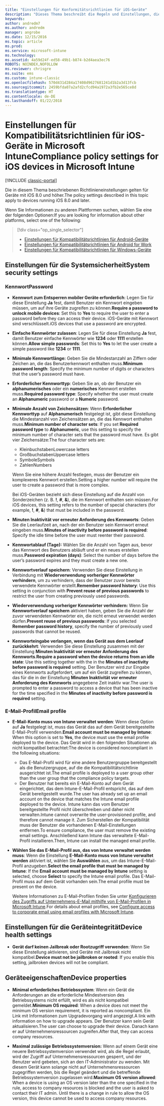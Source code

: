 ```yaml
---
title: "Einstellungen für Konformitätsrichtlinien für iOS-Geräte"
description: "Dieses Thema beschreibt die Regeln und Einstellungen, die Sie in einer Konformitätsrichtlinie für iOS-Geräte festlegen können."
keywords: 
author: andredm7
ms.author: andredm
manager: angrobe
ms.date: 12/15/2016
ms.topic: article
ms.prod: 
ms.service: microsoft-intune
ms.technology: 
ms.assetid: 4a59d24f-ed58-49b1-b874-b2d4aea3ec76
ROBOTS: NOINDEX,NOFOLLOW
ms.reviewer: chrisgre
ms.suite: ems
ms.custom: intune-classic
ms.openlocfilehash: 570d431d284a17408d9627681241d1b2a3d13fcb
ms.sourcegitcommit: 2459bfda07a2afd2cfcd94a1972a3fb2e565ce8d
ms.translationtype: HT
ms.contentlocale: de-DE
ms.lasthandoff: 01/22/2018
---
```

# <a name="compliance-policy-settings-for-ios-devices-in-microsoft-intune"></a><span data-ttu-id="0b2c7-103">Einstellungen für Kompatibilitätsrichtlinien für iOS-Geräte in Microsoft Intune</span><span class="sxs-lookup"><span data-stu-id="0b2c7-103">Compliance policy settings for iOS devices in Microsoft Intune</span></span>

[!INCLUDE [classic-portal](../includes/classic-portal.md)]

<span data-ttu-id="0b2c7-104">Die in diesem Thema beschriebenen Richtlinieneinstellungen gelten für Geräte mit iOS 8.0 und höher.</span><span class="sxs-lookup"><span data-stu-id="0b2c7-104">The policy settings described in this topic apply to devices running iOS 8.0 and later.</span></span>

<span data-ttu-id="0b2c7-105">Wenn Sie Informationen zu anderen Plattformen suchen, wählen Sie eine der folgenden Optionen:</span><span class="sxs-lookup"><span data-stu-id="0b2c7-105">If you are looking for information about other platforms, select one of the following:</span></span>
> [!div class="op_single_selector"]
> - [Einstellungen für Kompatibilitätsrichtlinien für Android-Geräte](android-compliance-policy-settings-in-microsoft-intune.md)
> - [Einstellungen für Kompatibilitätsrichtlinien für Android for Work](afw-compliance-policy-settings-in-microsoft-intune.md)
> - [Einstellungen für Kompatibilitätsrichtlinien für Windows-Geräte](windows-compliance-policy-settings-in-microsoft-intune.md)

## <a name="system-security-settings"></a><span data-ttu-id="0b2c7-109">Einstellungen für die Systemsicherheit</span><span class="sxs-lookup"><span data-stu-id="0b2c7-109">System security settings</span></span>
### <a name="password"></a><span data-ttu-id="0b2c7-110">Kennwort</span><span class="sxs-lookup"><span data-stu-id="0b2c7-110">Password</span></span>
- <span data-ttu-id="0b2c7-111">**Kennwort zum Entsperren mobiler Geräte erforderlich**: Legen Sie für diese Einstellung **Ja** fest, damit Benutzer ein Kennwort eingeben müssen, um auf ihre Geräte zugreifen zu können.</span><span class="sxs-lookup"><span data-stu-id="0b2c7-111">**Require a password to unlock mobile devices**: Set this to **Yes** to require the user to enter a password before they can access their device.</span></span> <span data-ttu-id="0b2c7-112">iOS-Geräte mit Kennwort sind verschlüsselt.</span><span class="sxs-lookup"><span data-stu-id="0b2c7-112">iOS devices that use a password are encrypted.</span></span>

- <span data-ttu-id="0b2c7-113">**Einfache Kennwörter zulassen**: Legen Sie für diese Einstellung **Ja** fest, damit Benutzer einfache Kennwörter wie **1234** oder **1111** erstellen können.</span><span class="sxs-lookup"><span data-stu-id="0b2c7-113">**Allow simple passwords**: Set this to **Yes** to let the user create a simple password like **1234** or **1111**.</span></span>

-  <span data-ttu-id="0b2c7-114">**Minimale Kennwortlänge:** Geben Sie die Mindestanzahl an Ziffern oder Zeichen an, die das Benutzerkennwort enthalten muss.</span><span class="sxs-lookup"><span data-stu-id="0b2c7-114">**Minimum password length**: Specify the minimum number of digits or characters that the user’s password must have.</span></span>

- <span data-ttu-id="0b2c7-115">**Erforderlicher Kennworttyp**: Geben Sie an, ob der Benutzer ein **alphanumerisches** oder ein **numerisches** Kennwort erstellen muss.</span><span class="sxs-lookup"><span data-stu-id="0b2c7-115">**Required password type**: Specify whether the user must create an **Alphanumeric** password or a **Numeric** password.</span></span>

- <span data-ttu-id="0b2c7-116">**Minimale Anzahl von Zeichensätzen**: Wenn **Erforderlicher Kennworttyp** auf **Alphanumerisch** festgelegt ist, gibt diese Einstellung die Mindestanzahl von Zeichensätzen an, die das Kennwort enthalten muss.</span><span class="sxs-lookup"><span data-stu-id="0b2c7-116">**Minimum number of character sets**: If you set **Required password type** to **Alphanumeric**, use this setting to specify the minimum number of character sets that the password must have.</span></span> <span data-ttu-id="0b2c7-117">Es gibt vier Zeichensätze:</span><span class="sxs-lookup"><span data-stu-id="0b2c7-117">The four character sets are:</span></span>
  -   <span data-ttu-id="0b2c7-118">Kleinbuchstaben</span><span class="sxs-lookup"><span data-stu-id="0b2c7-118">Lowercase letters</span></span>
  -   <span data-ttu-id="0b2c7-119">Großbuchstaben</span><span class="sxs-lookup"><span data-stu-id="0b2c7-119">Uppercase letters</span></span>
  -   <span data-ttu-id="0b2c7-120">Symbole</span><span class="sxs-lookup"><span data-stu-id="0b2c7-120">Symbols</span></span>
  -   <span data-ttu-id="0b2c7-121">Zahlen</span><span class="sxs-lookup"><span data-stu-id="0b2c7-121">Numbers</span></span>

  <span data-ttu-id="0b2c7-122">Wenn Sie eine höhere Anzahl festlegen, muss der Benutzer ein komplexeres Kennwort erstellen.</span><span class="sxs-lookup"><span data-stu-id="0b2c7-122">Setting a higher number will require the user to create a password that is more complex.</span></span>

  <span data-ttu-id="0b2c7-123">Bei iOS-Geräten bezieht sich diese Einstellung auf die Anzahl von Sonderzeichen (z. B. **!**, **#**, **&amp;**), die im Kennwort enthalten sein müssen.</span><span class="sxs-lookup"><span data-stu-id="0b2c7-123">For iOS devices, this setting refers to the number of special characters (for example, **!**, **#**, **&amp;**) that must be included in the password.</span></span>

- <span data-ttu-id="0b2c7-124">**Minuten Inaktivität vor erneuter Anforderung des Kennworts**: Geben Sie die Leerlaufzeit an, nach der ein Benutzer sein Kennwort erneut eingeben muss.</span><span class="sxs-lookup"><span data-stu-id="0b2c7-124">**Minutes of inactivity before password is required**:  Specify the idle time before the user must reenter their password.</span></span>

- <span data-ttu-id="0b2c7-125">**Kennwortablauf (Tage):** Wählen Sie die Anzahl von Tagen aus, bevor das Kennwort des Benutzers abläuft und er ein neues erstellen muss.</span><span class="sxs-lookup"><span data-stu-id="0b2c7-125">**Password expiration (days)**: Select the number of days before the user’s password expires and they must create a new one.</span></span>

- <span data-ttu-id="0b2c7-126">**Kennwortverlauf speichern**: Verwenden Sie diese Einstellung in Verbindung mit **Wiederverwendung vorheriger Kennwörter verhindern**, um zu verhindern, dass der Benutzer zuvor bereits verwendete Kennwörter erstellt.</span><span class="sxs-lookup"><span data-stu-id="0b2c7-126">**Remember password history**: Use this setting in conjunction with **Prevent reuse of previous passwords** to restrict the user from creating previously used passwords.</span></span>

- <span data-ttu-id="0b2c7-127">**Wiederverwendung vorheriger Kennwörter verhindern:** Wenn Sie **Kennwortverlauf speichern** aktiviert haben, geben Sie die Anzahl der zuvor verwendeten Kennwörter ein, die nicht erneut verwendet werden dürfen.</span><span class="sxs-lookup"><span data-stu-id="0b2c7-127">**Prevent reuse of previous passwords**: If you selected **Remember password history**, specify the number of previously used passwords that cannot be reused.</span></span>

- <span data-ttu-id="0b2c7-128">**Kennworteingabe verlangen, wenn das Gerät aus dem Leerlauf zurückkehrt**: Verwenden Sie diese Einstellung zusammen mit der Einstellung **Minuten Inaktivität vor erneuter Anforderung des Kennworts**.</span><span class="sxs-lookup"><span data-stu-id="0b2c7-128">**Require a password when the device returns from an idle state**: Use this setting together with the in the **Minutes of inactivity before password is required** setting.</span></span> <span data-ttu-id="0b2c7-129">Der Benutzer wird zur Eingabe eines Kennworts aufgefordert, um auf ein Gerät zugreifen zu können, das für die in der Einstellung **Minuten Inaktivität vor erneuter Anforderung des Kennworts** angegebene Zeit inaktiv war.</span><span class="sxs-lookup"><span data-stu-id="0b2c7-129">The user is prompted to enter a password to access a device that has been inactive for the time specified in the **Minutes of inactivity before password is required** setting.</span></span>

### <a name="email-profile"></a><span data-ttu-id="0b2c7-130">E-Mail-Profil</span><span class="sxs-lookup"><span data-stu-id="0b2c7-130">Email profile</span></span>
- <span data-ttu-id="0b2c7-131">**E-Mail-Konto muss von Intune verwaltet werden**: Wenn diese Option auf **Ja** festgelegt ist, muss das Gerät das auf dem Gerät bereitgestellte E-Mail-Profil verwenden.</span><span class="sxs-lookup"><span data-stu-id="0b2c7-131">**Email account must be managed by Intune**: When this option is set to **Yes**, the device must use the email profile deployed to the device.</span></span> <span data-ttu-id="0b2c7-132">Das Gerät wird in den folgenden Situationen als nicht kompatibel betrachtet:</span><span class="sxs-lookup"><span data-stu-id="0b2c7-132">The device is considered noncompliant in the following situations:</span></span>
  - <span data-ttu-id="0b2c7-133">Das E-Mail-Profil wird für eine andere Benutzergruppe bereitgestellt als die Benutzergruppe, auf die die Kompatibilitätsrichtlinie ausgerichtet ist.</span><span class="sxs-lookup"><span data-stu-id="0b2c7-133">The email profile is deployed to a user group other than the user group that the compliance policy targets.</span></span>
  - <span data-ttu-id="0b2c7-134">Der Benutzer hat bereits ein E-Mail-Konto auf dem Gerät eingerichtet, das dem Intune-E-Mail-Profil entspricht, das auf dem Gerät bereitgestellt wurde.</span><span class="sxs-lookup"><span data-stu-id="0b2c7-134">The user has already set up an email account on the device that matches the Intune email profile deployed to the device.</span></span> <span data-ttu-id="0b2c7-135">Intune kann das vom Benutzer bereitgestellte Profil nicht überschreiben und daher nicht verwalten.</span><span class="sxs-lookup"><span data-stu-id="0b2c7-135">Intune cannot overwrite the user-provisioned profile, and therefore cannot manage it.</span></span> <span data-ttu-id="0b2c7-136">Zum Sicherstellen der Kompatibilität muss der Benutzer die vorhandenen E-Mail-Einstellungen entfernen.</span><span class="sxs-lookup"><span data-stu-id="0b2c7-136">To ensure compliance, the user must remove the existing email settings.</span></span> <span data-ttu-id="0b2c7-137">Anschließend kann Intune das verwaltete E-Mail-Profil installieren.</span><span class="sxs-lookup"><span data-stu-id="0b2c7-137">Then, Intune can install the managed email profile.</span></span>

- <span data-ttu-id="0b2c7-138">**Wählen Sie das E-Mail-Profil aus, das von Intune verwaltet werden muss**: Wenn die Einstellung **E-Mail-Konto muss von Intune verwaltet werden** aktiviert ist, wählen Sie **Auswählen** aus, um das Intune-E-Mail-Profil anzugeben.</span><span class="sxs-lookup"><span data-stu-id="0b2c7-138">**Select the email profile that must be managed by Intune**: If the **Email account must be managed by Intune** setting is selected, choose **Select** to specify the Intune email profile.</span></span> <span data-ttu-id="0b2c7-139">Das E-Mail-Profil muss auf dem Gerät vorhanden sein.</span><span class="sxs-lookup"><span data-stu-id="0b2c7-139">The email profile must be present on the device.</span></span>

     <span data-ttu-id="0b2c7-140">Weitere Informationen zu E-Mail-Profilen finden Sie unter [Konfigurieren des Zugriffs auf Unternehmens-E-Mail mithilfe von E-Mail-Profilen in Microsoft Intune](configure-access-to-corporate-email-using-email-profiles-with-microsoft-intune.md).</span><span class="sxs-lookup"><span data-stu-id="0b2c7-140">For details about email profiles, see [Configure access to corporate email using email profiles with Microsoft Intune](configure-access-to-corporate-email-using-email-profiles-with-microsoft-intune.md).</span></span>

## <a name="device-health-settings"></a><span data-ttu-id="0b2c7-141">Einstellungen für die Geräteintegrität</span><span class="sxs-lookup"><span data-stu-id="0b2c7-141">Device health settings</span></span>

- <span data-ttu-id="0b2c7-142">**Gerät darf keinen Jailbreak oder Rootzugriff verwenden**: Wenn Sie diese Einstellung aktivieren, sind Geräte mit Jailbreak nicht kompatibel.</span><span class="sxs-lookup"><span data-stu-id="0b2c7-142">**Device must not be jailbroken or rooted**: If you enable this setting, jailbroken devices will not be compliant.</span></span>

##  <a name="device-properties"></a><span data-ttu-id="0b2c7-143">Geräteeigenschaften</span><span class="sxs-lookup"><span data-stu-id="0b2c7-143">Device properties</span></span>
- <span data-ttu-id="0b2c7-144">**Minimal erforderliches Betriebssystem**: Wenn ein Gerät die Anforderungen an die erforderliche Mindestversion des Betriebssystems nicht erfüllt, wird es als nicht kompatibel gemeldet.</span><span class="sxs-lookup"><span data-stu-id="0b2c7-144">**Minimum OS required**: When a device does not meet the minimum OS version requirement, it is reported as noncompliant.</span></span>
<span data-ttu-id="0b2c7-145">Ein Link mit Informationen zum Upgradevorgang wird angezeigt.</span><span class="sxs-lookup"><span data-stu-id="0b2c7-145">A link with information on how to upgrade appears.</span></span> <span data-ttu-id="0b2c7-146">Der Benutzer kann sein Gerät aktualisieren.</span><span class="sxs-lookup"><span data-stu-id="0b2c7-146">The user can choose to upgrade their device.</span></span> <span data-ttu-id="0b2c7-147">Danach kann er auf Unternehmensressourcen zugreifen.</span><span class="sxs-lookup"><span data-stu-id="0b2c7-147">After that, they can access company resources.</span></span>

- <span data-ttu-id="0b2c7-148">**Maximal zulässige Betriebssystemversion:** Wenn auf einem Gerät eine neuere Betriebssystemversion verwendet wird, als die Regel erlaubt, wird der Zugriff auf Unternehmensressourcen gesperrt, und der Benutzer wird gebeten, sich an den IT-Administrator zu wenden. Mit diesem Gerät kann solange nicht auf Unternehmensressourcen zugegriffen werden, bis die Regel geändert und die betreffende Betriebssystemversion zugelassen wird.</span><span class="sxs-lookup"><span data-stu-id="0b2c7-148">**Maximum OS version allowed**: When a device is using an OS version later than the one specified in the rule, access to company resources is blocked and the user is asked to contact their IT admin. Until there is a change in rule to allow the OS version, this device cannot be used to access company resources.</span></span>
